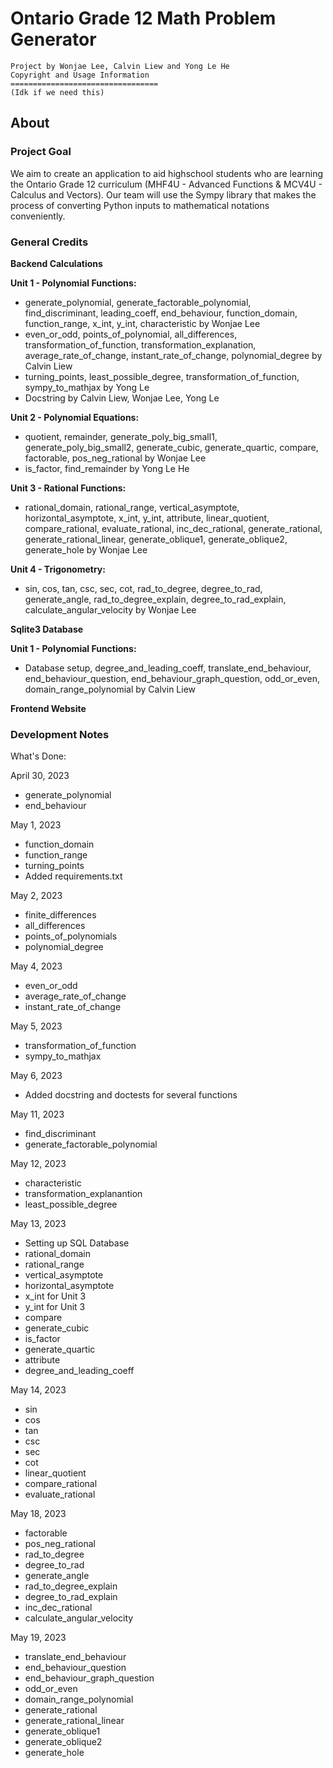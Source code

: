 # Ontario Grade 12 Math Problem Generator #

```
Project by Wonjae Lee, Calvin Liew and Yong Le He
Copyright and Usage Information
=================================
(Idk if we need this)

```

## **About** ##

### **Project Goal** ###
  We aim to create an application to aid highschool students who are learning the Ontario Grade 12 curriculum (MHF4U - Advanced Functions & MCV4U - Calculus and Vectors). Our team will use the Sympy library that makes the process of converting Python inputs to mathematical notations conveniently.


### **General Credits** ###

**Backend Calculations**

**Unit 1 - Polynomial Functions:**
* generate_polynomial, generate_factorable_polynomial, find_discriminant, leading_coeff, end_behaviour, function_domain, function_range, x_int, y_int, characteristic by Wonjae Lee
* even_or_odd, points_of_polynomial, all_differences, transformation_of_function, transformation_explanation, average_rate_of_change, instant_rate_of_change, polynomial_degree by Calvin Liew
* turning_points, least_possible_degree, transformation_of_function, sympy_to_mathjax by Yong Le
* Docstring by Calvin Liew, Wonjae Lee, Yong Le

**Unit 2 - Polynomial Equations:**
* quotient, remainder, generate_poly_big_small1, generate_poly_big_small2, generate_cubic, generate_quartic, compare, factorable, pos_neg_rational by Wonjae Lee
* is_factor, find_remainder by Yong Le He

**Unit 3 - Rational Functions:**
* rational_domain, rational_range, vertical_asymptote, horizontal_asymptote, x_int, y_int, attribute, linear_quotient, compare_rational, evaluate_rational, inc_dec_rational, generate_rational, generate_rational_linear, generate_oblique1, generate_oblique2, generate_hole by Wonjae Lee

**Unit 4 - Trigonometry:**
* sin, cos, tan, csc, sec, cot, rad_to_degree, degree_to_rad, generate_angle, rad_to_degree_explain, degree_to_rad_explain, calculate_angular_velocity by Wonjae Lee

**Sqlite3 Database**

**Unit 1 - Polynomial Functions:**
* Database setup, degree_and_leading_coeff, translate_end_behaviour, end_behaviour_question, end_behaviour_graph_question, odd_or_even, domain_range_polynomial by Calvin Liew

**Frontend Website**


### **Development Notes** ###

What's Done:

April 30, 2023
* generate_polynomial
* end_behaviour

May 1, 2023
* function_domain
* function_range
* turning_points
* Added requirements.txt

May 2, 2023
* finite_differences
* all_differences
* points_of_polynomials
* polynomial_degree

May 4, 2023
* even_or_odd
* average_rate_of_change
* instant_rate_of_change

May 5, 2023
* transformation_of_function
* sympy_to_mathjax

May 6, 2023
* Added docstring and doctests for several functions

May 11, 2023
* find_discriminant
* generate_factorable_polynomial

May 12, 2023
* characteristic
* transformation_explanantion
* least_possible_degree

May 13, 2023
* Setting up SQL Database
* rational_domain 
* rational_range 
* vertical_asymptote
* horizontal_asymptote 
* x_int for Unit 3
* y_int for Unit 3
* compare
* generate_cubic
* is_factor
* generate_quartic
* attribute
* degree_and_leading_coeff

May 14, 2023
* sin
* cos
* tan
* csc
* sec
* cot
* linear_quotient
* compare_rational
* evaluate_rational

May 18, 2023
* factorable
* pos_neg_rational
* rad_to_degree
* degree_to_rad
* generate_angle
* rad_to_degree_explain
* degree_to_rad_explain
* inc_dec_rational
* calculate_angular_velocity

May 19, 2023
* translate_end_behaviour
* end_behaviour_question
* end_behaviour_graph_question
* odd_or_even
* domain_range_polynomial
* generate_rational
* generate_rational_linear
* generate_oblique1
* generate_oblique2
* generate_hole
